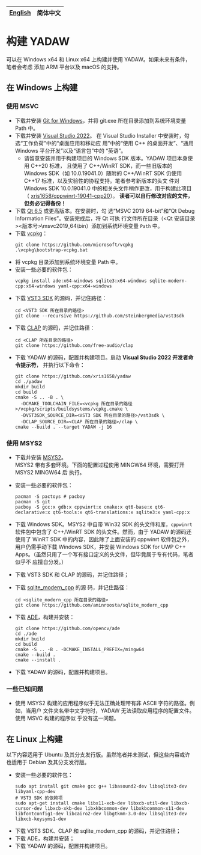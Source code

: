 | [English](./BUILD.md) | 简体中文 |
| --------------------- | -------- |

# 构建 YADAW

可以在 Windows x64 和 Linux x64 上构建并使用 YADAW。如果未来有条件，笔者会考虑
添加 ARM 平台以及 macOS 的支持。

## 在 Windows 上构建

### 使用 MSVC

- 下载并安装 [Git for Windows](https://git-scm.com/download/win)，并将 git.exe 
  所在目录添加到系统环境变量 Path 中。
- 下载并安装 [Visual Studio 2022](https://visualstudio.microsoft.com/zh-hans/downloads/)。
  在 Visual Studio Installer 中安装时，勾选“工作负荷”中的“桌面应用和移动应
  用”中的“使用 C++ 的桌面开发”、“通用 Windows 平台开发”以及“语言包”中的
  “英语”。
  - 请留意安装并用于构建项目的 Windows SDK 版本。YADAW 项目本身使用 C++20 标准，
    且使用了 C++/WinRT SDK，而一些旧版本的 Windows SDK（如 10.0.19041.0）随附的
    C++/WinRT SDK 仍使用 C++17 标准，以及实验性的协程支持。笔者参考新版本的头文
    件对 Windows SDK 10.0.19041.0 中的相关头文件稍作更改，用于构建此项目（
    [xris1658/cppwinrt-19041-cpp20](https://github.com/xris1658/cppwinrt-19041-cpp20)）。
    **读者可以自行修改对应的文件，但务必记得备份！**
- 下载 [Qt 6.5](https://www.qt.io/download-open-source) 或更高版本。在安装时，勾
  选“MSVC 2019 64-bit”和“Qt Debug Information Files”。安装完成后，将 Qt 可执
  行文件所在目录（<Qt 安装目录>\<版本号>\msvc2019_64\bin）添加到系统环境变量
  `Path` 中。
- 下载 [vcpkg](https://github.com/microsoft/vcpkg)：
  ```shell
  git clone https://github.com/microsoft/vcpkg
  .\vcpkg\bootstrap-vcpkg.bat
  ```
- 将 vcpkg 目录添加到系统环境变量 Path 中。
- 安装一些必要的软件包：
  ```shell
  vcpkg install ade:x64-windows sqlite3:x64-windows sqlite-modern-cpp:x64-windows yaml-cpp:x64-windows
  ```
- 下载 [VST3 SDK](https://github.com/steinbergmedia/vst3sdk) 的源码，并记住路径：
  ```shell
  cd <VST3 SDK 所在目录的路径>
  git clone --recursive https://github.com/steinbergmedia/vst3sdk
  ```
- 下载 [CLAP](https://github.com/free-audio/clap) 的源码，并记住路径：
  ```shell
  cd <CLAP 所在目录的路径>
  git clone https://github.com/free-audio/clap
  ```
- 下载 YADAW 的源码，配置并构建项目。启动 **Visual Studio 2022 开发者命令提示符**，
  并执行以下命令：
  ```shell
  git clone https://github.com/xris1658/yadaw
  cd ./yadaw
  mkdir build
  cd build
  cmake -S .. -B . \
    -DCMAKE_TOOLCHAIN_FILE=<vcpkg 所在目录的路径>/vcpkg/scripts/buildsystems/vcpkg.cmake \
    -DVST3SDK_SOURCE_DIR=<VST3 SDK 所在目录的路径>/vst3sdk \
    -DCLAP_SOURCE_DIR=<CLAP 所在目录的路径>/clap \
  cmake --build . --target YADAW -j 16
  ```
### 使用 MSYS2

- 下载并安装 [MSYS2](https://www.msys2.org/)。  
  MSYS2 带有多套环境。下面的配置过程使用 MINGW64 环境，需要打开 MSYS2 MINGW64 后
  执行。

- 安装一些必要的软件包：
  ```shell
  pacman -S pactoys # pacboy
  pacman -S git
  pacboy -S gcc:x gdb:x cppwinrt:x cmake:x qt6-base:x qt6-declarative:x qt6-tools:x qt6-translations:x sqlite3:x yaml-cpp:x
  ```
- 下载 Windows SDK。MSYS2 中自带 Win32 SDK 的头文件和库，`cppwinrt` 软件包中包含了
  C++/WinRT SDK 的头文件。然而，由于 YADAW 的源码还使用了 WinRT SDK 中的内容，因此除了上面安装的
  cppwinrt 软件包之外，用户仍需手动下载 Windows SDK，并安装 Windows SDK for UWP
  C++ Apps。（虽然只用了一个写有接口定义的头文件，但毕竟属于专有代码，笔者似乎不
  应擅自分发。）
- 下载 VST3 SDK 和 CLAP 的源码，并记住路径；
- 下载 [sqlite_modern_cpp](https://github.com/aminroosta/sqlite_modern_cpp) 的源
  码，并记住路径：
  ```shell
  cd <sqlite_modern_cpp 所在目录的路径>
  git clone https://github.com/aminroosta/sqlite_modern_cpp
  ```
- 下载 [ADE](https://github.com/opencv/ade)，构建并安装：
  ```shell
  git clone https://github.com/opencv/ade
  cd ./ade
  mkdir build
  cd build
  cmake -S .. -B . -DCMAKE_INSTALL_PREFIX=/mingw64
  cmake --build .
  cmake --install .
  ```
- 下载 YADAW 的源码，配置并构建项目。

### 一些已知问题
- 使用 MSYS2 构建的应用程序似乎无法正确处理带有非 ASCII 字符的路径。例如，当用户
  文件夹名带中文字符时，YADAW 无法读取应用程序的配置文件。使用 MSVC 构建的程序似
  乎没有这一问题。

## 在 Linux 上构建

以下内容适用于 Ubuntu 及其分支发行版。虽然笔者并未测试，但这些内容或许也适用于
Debian 及其分支发行版。

- 安装一些必要的软件包：
  ```shell
  sudo apt install git cmake gcc g++ libasound2-dev libsqlite3-dev libyaml-cpp-dev
  # VST3 SDK 的依赖项
  sudo apt-get install cmake libx11-xcb-dev libxcb-util-dev libxcb-cursor-dev libxcb-xkb-dev libxkbcommon-dev libxkbcommon-x11-dev libfontconfig1-dev libcairo2-dev libgtkmm-3.0-dev libsqlite3-dev libxcb-keysyms1-dev
  ```
- 下载 VST3 SDK、CLAP 和 sqlite_modern_cpp 的源码，并记住路径；
- 下载 ADE，构建并安装；
- 下载 YADAW 的源码，配置并构建项目。